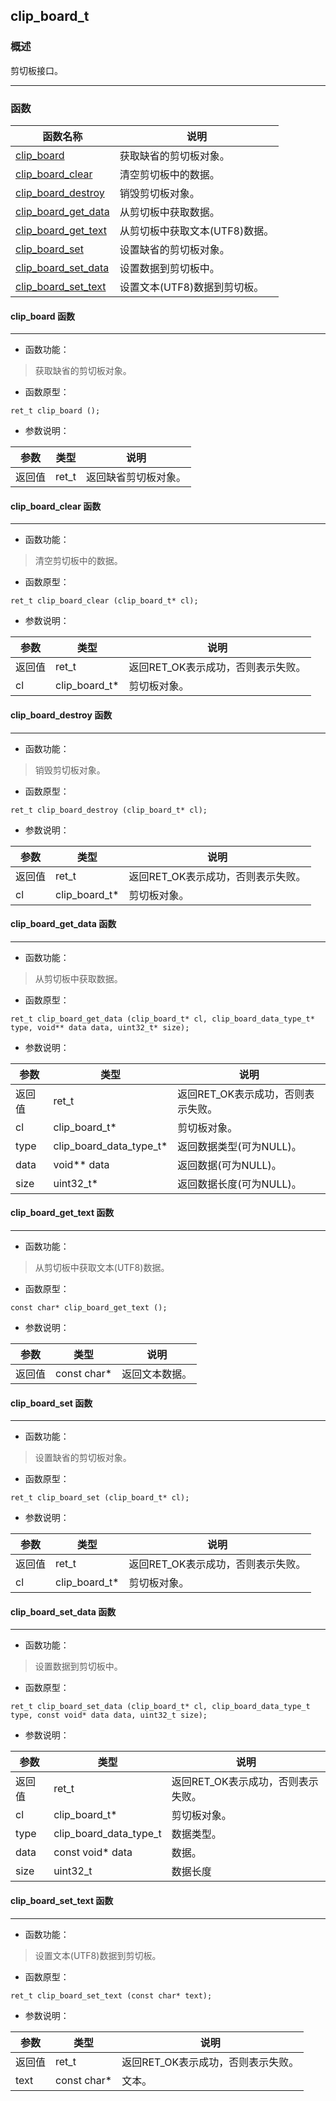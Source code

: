 ## clip\_board\_t
### 概述
剪切板接口。

----------------------------------
### 函数
<p id="clip_board_t_methods">

| 函数名称 | 说明 | 
| -------- | ------------ | 
| <a href="#clip_board_t_clip_board">clip\_board</a> | 获取缺省的剪切板对象。 |
| <a href="#clip_board_t_clip_board_clear">clip\_board\_clear</a> | 清空剪切板中的数据。 |
| <a href="#clip_board_t_clip_board_destroy">clip\_board\_destroy</a> | 销毁剪切板对象。 |
| <a href="#clip_board_t_clip_board_get_data">clip\_board\_get\_data</a> | 从剪切板中获取数据。 |
| <a href="#clip_board_t_clip_board_get_text">clip\_board\_get\_text</a> | 从剪切板中获取文本(UTF8)数据。 |
| <a href="#clip_board_t_clip_board_set">clip\_board\_set</a> | 设置缺省的剪切板对象。 |
| <a href="#clip_board_t_clip_board_set_data">clip\_board\_set\_data</a> | 设置数据到剪切板中。 |
| <a href="#clip_board_t_clip_board_set_text">clip\_board\_set\_text</a> | 设置文本(UTF8)数据到剪切板。 |
#### clip\_board 函数
-----------------------

* 函数功能：

> <p id="clip_board_t_clip_board">获取缺省的剪切板对象。


* 函数原型：

```
ret_t clip_board ();
```

* 参数说明：

| 参数 | 类型 | 说明 |
| -------- | ----- | --------- |
| 返回值 | ret\_t | 返回缺省剪切板对象。 |
#### clip\_board\_clear 函数
-----------------------

* 函数功能：

> <p id="clip_board_t_clip_board_clear">清空剪切板中的数据。


* 函数原型：

```
ret_t clip_board_clear (clip_board_t* cl);
```

* 参数说明：

| 参数 | 类型 | 说明 |
| -------- | ----- | --------- |
| 返回值 | ret\_t | 返回RET\_OK表示成功，否则表示失败。 |
| cl | clip\_board\_t* | 剪切板对象。 |
#### clip\_board\_destroy 函数
-----------------------

* 函数功能：

> <p id="clip_board_t_clip_board_destroy">销毁剪切板对象。


* 函数原型：

```
ret_t clip_board_destroy (clip_board_t* cl);
```

* 参数说明：

| 参数 | 类型 | 说明 |
| -------- | ----- | --------- |
| 返回值 | ret\_t | 返回RET\_OK表示成功，否则表示失败。 |
| cl | clip\_board\_t* | 剪切板对象。 |
#### clip\_board\_get\_data 函数
-----------------------

* 函数功能：

> <p id="clip_board_t_clip_board_get_data">从剪切板中获取数据。


* 函数原型：

```
ret_t clip_board_get_data (clip_board_t* cl, clip_board_data_type_t* type, void** data data, uint32_t* size);
```

* 参数说明：

| 参数 | 类型 | 说明 |
| -------- | ----- | --------- |
| 返回值 | ret\_t | 返回RET\_OK表示成功，否则表示失败。 |
| cl | clip\_board\_t* | 剪切板对象。 |
| type | clip\_board\_data\_type\_t* | 返回数据类型(可为NULL)。 |
| data | void** data | 返回数据(可为NULL)。 |
| size | uint32\_t* | 返回数据长度(可为NULL)。 |
#### clip\_board\_get\_text 函数
-----------------------

* 函数功能：

> <p id="clip_board_t_clip_board_get_text">从剪切板中获取文本(UTF8)数据。


* 函数原型：

```
const char* clip_board_get_text ();
```

* 参数说明：

| 参数 | 类型 | 说明 |
| -------- | ----- | --------- |
| 返回值 | const char* | 返回文本数据。 |
#### clip\_board\_set 函数
-----------------------

* 函数功能：

> <p id="clip_board_t_clip_board_set">设置缺省的剪切板对象。


* 函数原型：

```
ret_t clip_board_set (clip_board_t* cl);
```

* 参数说明：

| 参数 | 类型 | 说明 |
| -------- | ----- | --------- |
| 返回值 | ret\_t | 返回RET\_OK表示成功，否则表示失败。 |
| cl | clip\_board\_t* | 剪切板对象。 |
#### clip\_board\_set\_data 函数
-----------------------

* 函数功能：

> <p id="clip_board_t_clip_board_set_data">设置数据到剪切板中。


* 函数原型：

```
ret_t clip_board_set_data (clip_board_t* cl, clip_board_data_type_t type, const void* data data, uint32_t size);
```

* 参数说明：

| 参数 | 类型 | 说明 |
| -------- | ----- | --------- |
| 返回值 | ret\_t | 返回RET\_OK表示成功，否则表示失败。 |
| cl | clip\_board\_t* | 剪切板对象。 |
| type | clip\_board\_data\_type\_t | 数据类型。 |
| data | const void* data | 数据。 |
| size | uint32\_t | 数据长度 |
#### clip\_board\_set\_text 函数
-----------------------

* 函数功能：

> <p id="clip_board_t_clip_board_set_text">设置文本(UTF8)数据到剪切板。


* 函数原型：

```
ret_t clip_board_set_text (const char* text);
```

* 参数说明：

| 参数 | 类型 | 说明 |
| -------- | ----- | --------- |
| 返回值 | ret\_t | 返回RET\_OK表示成功，否则表示失败。 |
| text | const char* | 文本。 |
